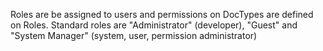 Roles are be assigned to users and permissions on DocTypes are defined on Roles. Standard roles are "Administrator" (developer), "Guest" and "System Manager" (system, user, permission administrator)